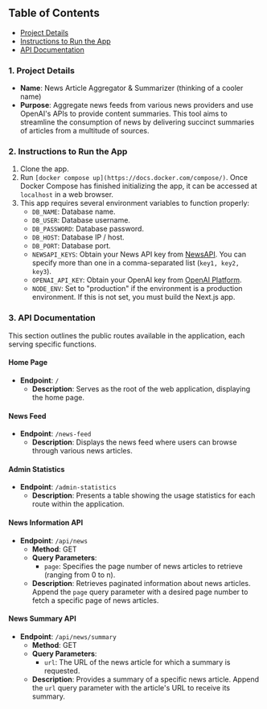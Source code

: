 
## Table of Contents
- [Project Details](#1-project-details)
- [Instructions to Run the App](#2-instructions-to-run-the-app)
- [API Documentation](#3-api-documentation)

### 1. Project Details
- **Name**: News Article Aggregator & Summarizer (thinking of a cooler name)
- **Purpose**: Aggregate news feeds from various news providers and use OpenAI's APIs to provide content summaries. This tool aims to streamline the consumption of news by delivering succinct summaries of articles from a multitude of sources.

### 2. Instructions to Run the App
1. Clone the app.
2. Run `[docker compose up](https://docs.docker.com/compose/)`. Once Docker Compose has finished initializing the app, it can be accessed at `localhost` in a web browser.
3. This app requires several environment variables to function properly:
    - `DB_NAME`: Database name.
    - `DB_USER`: Database username.
    - `DB_PASSWORD`: Database password.
    - `DB_HOST`: Database IP / host.
    - `DB_PORT`: Database port.
    - `NEWSAPI_KEYS`: Obtain your News API key from [NewsAPI](https://newsapi.org/). You can specify more than one in a comma-separated list (`key1, key2, key3`).
    - `OPENAI_API_KEY`: Obtain your OpenAI key from [OpenAI Platform](https://platform.openai.com/).
    - `NODE_ENV`: Set to "production" if the environment is a production environment. If this is not set, you must build the Next.js app.

### 3. API Documentation

This section outlines the public routes available in the application, each serving specific functions.

#### Home Page
- **Endpoint**: `/`
  - **Description**: Serves as the root of the web application, displaying the home page.

#### News Feed
- **Endpoint**: `/news-feed`
  - **Description**: Displays the news feed where users can browse through various news articles.

#### Admin Statistics
- **Endpoint**: `/admin-statistics`
  - **Description**: Presents a table showing the usage statistics for each route within the application.

#### News Information API
- **Endpoint**: `/api/news`
  - **Method**: GET
  - **Query Parameters**:
    - `page`: Specifies the page number of news articles to retrieve (ranging from 0 to n).
  - **Description**: Retrieves paginated information about news articles. Append the `page` query parameter with a desired page number to fetch a specific page of news articles.

#### News Summary API
- **Endpoint**: `/api/news/summary`
  - **Method**: GET
  - **Query Parameters**:
    - `url`: The URL of the news article for which a summary is requested.
  - **Description**: Provides a summary of a specific news article. Append the `url` query parameter with the article's URL to receive its summary.